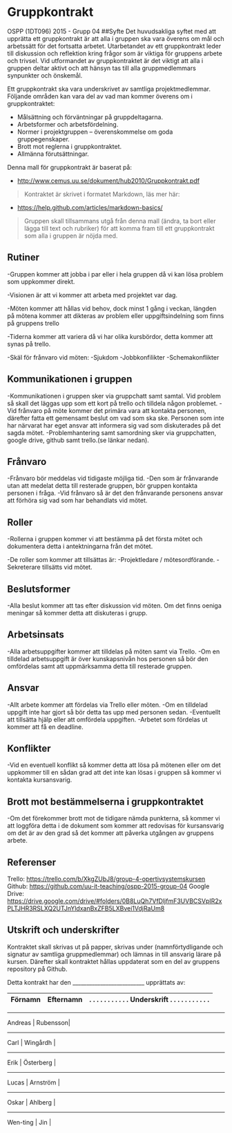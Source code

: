 # Gruppkontrakt

OSPP (1DT096) 2015 - Grupp 04
##Syfte
Det huvudsakliga syftet med att upprätta ett gruppkontrakt är att alla
i gruppen ska vara överens om mål och arbetssätt för det fortsatta
arbetet. Utarbetandet av ett gruppkontrakt leder till diskussion och
reflektion kring frågor som är viktiga för gruppens arbete och
trivsel. Vid utformandet av gruppkontraktet är det viktigt att alla i
gruppen deltar aktivt och att hänsyn tas till alla gruppmedlemmars
synpunkter och önskemål.

Ett gruppkontrakt ska vara underskrivet av samtliga
projektmedlemmar. Följande områden kan vara del av vad man kommer
överens om i gruppkontraktet:

- Målsättning och förväntningar på gruppdeltagarna.
- Arbetsformer och arbetsfördelning.
- Normer i projektgruppen – överenskommelse om goda gruppegenskaper.
- Brott mot reglerna i gruppkontraktet.
- Allmänna förutsättningar.

Denna mall för gruppkontrakt är baserat på:

- http://www.cemus.uu.se/dokument/hub2010/Gruppkontrakt.pdf

> Kontraktet är skrivet i formatet Markdown, läs mer här:
- https://help.github.com/articles/markdown-basics/

> Gruppen skall tillsammans utgå från denna mall (ändra, ta bort eller
> lägga till text och rubriker) för att komma fram till ett
> gruppkontrakt som alla i gruppen är nöjda med.

## Rutiner

-Gruppen kommer att jobba i par eller i hela gruppen då vi kan lösa problem som uppkommer direkt. 

-Visionen är att vi kommer att arbeta med projektet var dag.

-Möten kommer att hållas vid behov, dock minst 1 gång i veckan, längden på mötena kommer att dikteras av problem eller uppgiftsindelning som finns på gruppens trello

-Tiderna kommer att variera då vi har olika kursbördor, detta kommer att synas på trello.

-Skäl för frånvaro vid möten:
-Sjukdom
-Jobbkonfilikter
-Schemakonflikter


## Kommunikationen i gruppen

-Kommunikationen i gruppen sker via gruppchatt samt samtal. Vid problem så skall det läggas upp som ett kort på trello och tilldela någon problemet.
-Vid frånvaro på möte kommer det primära vara att kontakta personen, därefter fatta ett  gemensamt beslut om vad som ska ske. Personen som inte har närvarat har eget ansvar att informera sig vad som diskuterades på det sagda mötet.
-Problemhantering samt samordning sker via gruppchatten, google drive, github samt trello.(se länkar nedan).


## Frånvaro

-Frånvaro bör meddelas vid tidigaste möjliga tid.
-Den som är frånvarande utan att medelat detta till resterade gruppen, bör gruppen kontakta personen i fråga.
-Vid frånvaro så är det den frånvarande personens ansvar att förhöra sig vad som har behandlats vid mötet.

## Roller

-Rollerna i gruppen kommer vi att bestämma på det första mötet och dokumentera detta i antektningarna från det mötet.

-De roller som kommer att tillsättas är:
-Projektledare / mötesordförande.
-Sekreterare tillsätts vid mötet.

## Beslutsformer

-Alla beslut kommer att tas efter diskussion vid möten. Om det finns oeniga meningar så kommer detta att diskuteras i grupp.

## Arbetsinsats

-Alla arbetsuppgifter kommer att tilldelas på möten samt via Trello.
-Om en tilldelad arbetsuppgift är över kunskapsnivån hos personen så bör den omfördelas samt att uppmärksamma detta till resterade gruppen.


## Ansvar

-Allt arbete kommer att fördelas via Trello eller möten. 
-Om en tilldelad uppgift inte har gjort så bör detta tas upp med personen sedan. 
-Eventuellt att tillsätta hjälp eller att omfördela uppgiften.
-Arbetet som fördelas ut kommer att få en deadline.

## Konflikter

-Vid en eventuell konflikt så kommer detta att lösa på mötenen eller om det uppkommer till en sådan grad att det inte kan lösas i gruppen så kommer vi kontakta kursansvarig.

## Brott mot bestämmelserna i gruppkontraktet

-Om det förekommer brott mot de tidigare nämda punkterna, så kommer vi att loggföra detta i de dokument som kommer att redovisas för kursansvarig om det är av den grad så det kommer att påverka utgången av gruppens arbete.

## Referenser
Trello: 
https://trello.com/b/XkgZUbJ8/group-4-opertivsystemskursen
Github: 
https://github.com/uu-it-teaching/ospp-2015-group-04
Google Drive: https://drive.google.com/drive/#folders/0B8LuQh7VfDljfmF3UVBCSVpIR2xPLTJHR3RSLXQ2UTJnYldxanBxZFB5LXBvei1VdjRaUm8

## Utskrift och underskrifter

Kontraktet skall skrivas ut på papper, skrivas under
(namnförtydligande och signatur av samtliga gruppmedlemmar) och lämnas
in till ansvarig lärare på kursen. Därefter skall kontraktet hållas
uppdaterat som en del av gruppens repository på Github.




Detta kontrakt har den __________________________  upprättats av:


Förnamn | Efternamn | . . . . . . . . . . . Underskrift . . . . . . . . . . .
--------|-----------|------------


---------------------------------------------------------------------------------
Andreas  | Rubensson|


---------------------------------------------------------------------------------
Carl  | Wingårdh |


---------------------------------------------------------------------------------
Erik  | Österberg |


---------------------------------------------------------------------------------
Lucas  | Arnström |


---------------------------------------------------------------------------------
Oskar | Ahlberg |


---------------------------------------------------------------------------------
Wen-ting   | Jin   |
 


